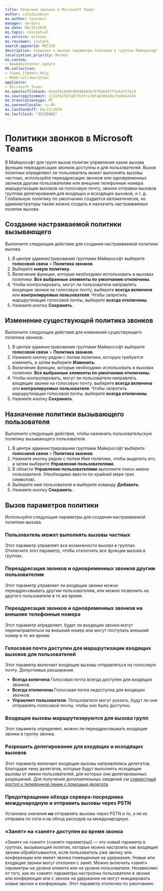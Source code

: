 ```yaml
---
title: Политики звонков в Microsoft Teams
author: LolaJacobsen
ms.author: tonysmit
manager: serdars
ms.date: 04/15/2019
ms.topic: conceptual
ms.service: msteams
ms.reviewer: jastark
search.appverid: MET150
description: Сведения о вызове параметры политики в группах Майкрософт.
localization_priority: Normal
ms.custom:
- NewAdminCenter_Update
MS.collection:
- Teams_ITAdmin_Help
- M365-collaboration
appliesto:
- Microsoft Teams
ms.openlocfilehash: 6e56f0c89859b940a82e76f8de35ff524a757ec9
ms.sourcegitcommit: 111bf6255fa877b3fce70fa8166e8ec5a6643434
ms.translationtype: MT
ms.contentlocale: ru-RU
ms.lasthandoff: 04/23/2019
ms.locfileid: "32225002"
---
```

<a name="calling-policies-in-microsoft-teams"></a>Политики звонков в Microsoft Teams
==========================================

В Майкрософт для групп вызов политик управления какие вызова функции переадресации звонков доступны и для пользователей. Вызов политики определяют ли пользователь может выполнять вызовы частных, используйте переадресации звонков или одновременных звонков другим пользователям или внешние телефонные номера маршрутизации вызовов на голосовую почту, звонки отправки вызовов группам делегирования для входящих и исходящих вызовов, и т. д. Глобальную политику по умолчанию создается автоматически, но администраторы также можно создать и назначить настраиваемых политик вызова.

## <a name="create-a-custom-calling-policy"></a>Создание настраиваемой политики вызывающего

Выполните следующие действия для создания настраиваемой политики вызова.

1. В центре администрирования группами Майкрософт выберите **голосовой связи** > **Политика звонков**.
2. Выберите **новую политику**.
3. Включение функции, которые необходимо использовать в вызовах политики. **Все выбранные элементы по умолчанию отключены.**
4. Чтобы контролировать, могут ли пользователи направлять входящие звонки на голосовую почту, выберите **всегда включена** или **контролируемых пользователя**. Чтобы запретить маршрутизации голосовой почты, выберите **всегда отключены**.
5. Нажмите кнопку **Сохранить**.

## <a name="modify-an-existing-calling-policy"></a>Изменение существующей политика звонков

Выполните следующие действия для изменения существующего политика звонков.

1. В центре администрирования группами Майкрософт выберите **голосовой связи** > **Политика звонков**.
2. Нажмите кнопку рядом с полем политики, которую требуется изменить, а затем выберите **Изменить**.
3. Включение функции, которые необходимо использовать в вызовах политики. **Все выбранные элементы по умолчанию отключены.**
4. Чтобы контролировать, могут ли пользователи направлять входящие звонки на голосовую почту, выберите **всегда включена** или **контролируемых пользователя**. Чтобы запретить маршрутизации голосовой почты, выберите **всегда отключены**.
5. Нажмите кнопку **Сохранить**.

## <a name="assign-a-calling-policy-to-a-user"></a>Назначение политики вызывающего пользователя

Выполните следующие действия, чтобы назначить пользовательскую политику вызывающего пользователя.

1. В центре администрирования группами Майкрософт выберите **голосовой связи** > **Политика звонков**.
2. Нажмите кнопку рядом с полем Имя политики, чтобы выделить его, а затем выберите **Управление пользователями**.
3. В области **Управление пользователями** выполните поиск имени пользователя. (Необходимо ввести по крайней мере трех символов).
4. Выберите имя пользователя и выберите команду **Добавить**.
5. Нажмите кнопку **Сохранить**.

## <a name="calling-policy-settings"></a>Вызов параметров политики

Используйте следующие параметры для создания настраиваемой политики вызова.

### <a name="user-can-make-private-calls"></a>Пользователь может выполнять вызовы частных

Этот параметр управляет все возможности вызова в группах. Отключите этот параметр, чтобы отключить все функции вызова в группах.

### <a name="call-forwarding-and-simultaneous-ringing-to-other-users"></a>Переадресация звонков и одновременных звонков другим пользователям

Этот параметр управляет ли входящие звонки можно переадресовывать другим пользователям, или можно позвонить на другого пользователя в то же время. 

### <a name="call-forwarding-and-simultaneous-ringing-to-external-phone-numbers"></a>Переадресация звонков и одновременных звонков на внешние телефонные номера

Этот параметр определяет, будет ли входящие звонки могут перенаправляться на внешний номер или могут поступать внешний номер в то же время.

### <a name="voicemail-is-available-for-routing-inbound-calls-to-users"></a>Голосовая почта доступен для маршрутизации входящих вызовов для пользователей

Этот параметр включает входящие вызовы отправляться на голосовую почту. Допустимые расширения.

   - **Всегда включена** Голосовая почта всегда доступен для входящих звонков. 
   - **Всегда отключены**  Голосовая почта недоступна для входящих звонков. 
   - **Управляет пользователя**. Пользователи могут указать, будут ли они отправлять голосовой почты, чтобы оно было доступно.

### <a name="inbound-calls-can-be-routed-to-call-groups"></a>Входящие вызовы маршрутизируются для вызова групп 

Этот параметр определяет, можно ли переадресовывать входящие звонки в группу звонка.

### <a name="allow-delegation-for-inbound-and-outbound-calls"></a>Разрешить делегирование для входящих и исходящих вызовов

Этот параметр включает входящие вызовы направлялись делегатов, благодаря чему делегатов, которые будут выполнять исходящие вызовы от имени пользователей, для которых они делегированных разрешений. Для получения дополнительных сведений см [совместный доступ к телефонной линии с помощью делегата](https://support.office.com/article/share-a-phone-line-with-a-delegate-16307929-a51f-43fc-8323-3b1bf115e5a8).

### <a name="prevent-toll-bypass-and-send-calls-through-the-pstn"></a>Предотвращение обхода сервера-посредника международную и отправить вызовы через PSTN 

Установка значения **на** отправлять вызовы через PSTN и то, а не их отправка по сети и на обход расходов на международную.

### <a name="busy-on-busy-is-available-while-in-a-call"></a>«Занят» на «занят» доступен во время звонка

«Занят» на «занят» («занят» параметры)) — это новый параметр в группах, вызывающий политик, которые можно настроить как входящие звонки обрабатываются, если пользователь уже звонку или конференции или имеет звонка помещенные на удержание. Новые или входящие звонки могут отклонен с занят. Можно включить «занят» параметры на уровне клиента или на уровне пользователя. Независимо от того, как их «занят» параметры настроены пользователи в звонке или конференции или с звонок на удержание не могут инициировать новые звонки и конференции. Этот параметр отключен по умолчанию.

